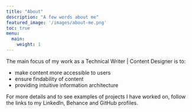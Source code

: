 ```yaml
---
title: "About"
description: "A few words about me"
featured_image: '/images/about-me.png'
toc: true
menu:
  main:
    weight: 1
---
```

<!-- {{< figure src="/images/writing-desk.png" title="Tech writers desk" >}} -->

The main focus of my work as a Technical Writer | Content Designer is to:
- make content more accessible to users
- ensure findability of content
- providing intuitive information architecture

For more details and to see examples of projects I have worked on, follow the links to my LinkedIn, Behance and GitHub profiles. 
